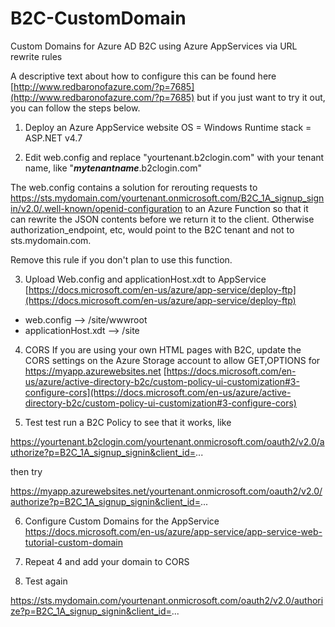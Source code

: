 # B2C-CustomDomain
Custom Domains for Azure AD B2C using Azure AppServices via URL rewrite rules

A descriptive text about how to configure this can be found here [http://www.redbaronofazure.com/?p=7685](http://www.redbaronofazure.com/?p=7685) but if you just want to try it out, you can follow the steps below.

1. Deploy an Azure AppService website
OS = Windows
Runtime stack = ASP.NET v4.7

2. Edit web.config and replace "yourtenant.b2clogin.com" with your tenant name, like "***mytenantname***.b2clogin.com"

The web.config contains a solution for rerouting requests to 
https://sts.mydomain.com/yourtenant.onmicrosoft.com/B2C_1A_signup_signin/v2.0/.well-known/openid-configuration
to an Azure Function so that it can rewrite the JSON contents before we return it to the client. Otherwise authorization_endpoint, etc, would point to the B2C tenant and not to sts.mydomain.com.

Remove this rule if you don't plan to use this function.

3. Upload Web.config and applicationHost.xdt to AppService
[https://docs.microsoft.com/en-us/azure/app-service/deploy-ftp](https://docs.microsoft.com/en-us/azure/app-service/deploy-ftp)

- web.config              --> /site/wwwroot
- applicationHost.xdt     --> /site

4. CORS
If you are using your own HTML pages with B2C, update the CORS settings on the Azure Storage account to allow GET,OPTIONS for https://myapp.azurewebsites.net
[https://docs.microsoft.com/en-us/azure/active-directory-b2c/custom-policy-ui-customization#3-configure-cors](https://docs.microsoft.com/en-us/azure/active-directory-b2c/custom-policy-ui-customization#3-configure-cors)

5. Test
test run a B2C Policy to see that it works, like

  https://yourtenant.b2clogin.com/yourtenant.onmicrosoft.com/oauth2/v2.0/authorize?p=B2C_1A_signup_signin&client_id=...

then try

  https://myapp.azurewebsites.net/yourtenant.onmicrosoft.com/oauth2/v2.0/authorize?p=B2C_1A_signup_signin&client_id=...


6. Configure Custom Domains for the AppService
https://docs.microsoft.com/en-us/azure/app-service/app-service-web-tutorial-custom-domain

7. Repeat 4 and add your domain to CORS

8. Test again

  https://sts.mydomain.com/yourtenant.onmicrosoft.com/oauth2/v2.0/authorize?p=B2C_1A_signup_signin&client_id=...
